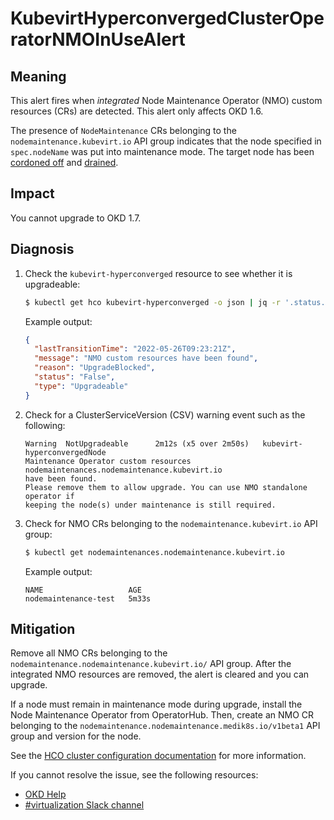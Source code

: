 # KubevirtHyperconvergedClusterOperatorNMOInUseAlert

## Meaning

<!--DS: This alert fires when _integrated_ Node Maintenance Operator (NMO)
custom resources (CRs) are detected. This alert only affects {VirtProductName}
4.10.-->

<!--DS: The Node Maintenance Operator is not included with {VirtProductName}
4.11.0 or later. Instead, the Operator is installed from OperatorHub.-->

<!--DS: The presence of `NodeMaintenance` CRs belonging to the
`nodemaintenance.kubevirt.io` API group indicates that the node specified in
`spec.nodeName` was put into maintenance mode. The target node has been cordoned
off and drained.-->

<!--USstart-->
This alert fires when _integrated_ Node Maintenance Operator (NMO) custom
resources (CRs) are detected. This alert only affects OKD 1.6.

The presence of `NodeMaintenance` CRs belonging to the
`nodemaintenance.kubevirt.io` API group indicates that the node specified in
`spec.nodeName` was put into maintenance mode. The target node has been
[cordoned off](https://kubernetes.io/docs/reference/generated/kubectl/kubectl-commands#cordon)
and [drained](https://kubernetes.io/docs/tasks/administer-cluster/safely-drain-node/#use-kubectl-drain-to-remove-a-node-from-service).
<!--USend-->

## Impact

<!--DS: You cannot upgrade to {VirtProductName} 4.11.-->
<!--USstart-->
You cannot upgrade to OKD 1.7.
<!--USend-->

## Diagnosis

1. Check the `kubevirt-hyperconverged` resource to see whether it is upgradeable:

   ```bash
   $ kubectl get hco kubevirt-hyperconverged -o json | jq -r '.status.conditions[] | select(.type == "Upgradeable")'
   ```

   Example output:

   ```json
   {
     "lastTransitionTime": "2022-05-26T09:23:21Z",
     "message": "NMO custom resources have been found",
     "reason": "UpgradeBlocked",
     "status": "False",
     "type": "Upgradeable"
   }
   ```

2. Check for a ClusterServiceVersion (CSV) warning event such as the following:

   ```text
   Warning  NotUpgradeable      2m12s (x5 over 2m50s)   kubevirt-hyperconvergedNode
   Maintenance Operator custom resources nodemaintenances.nodemaintenance.kubevirt.io
   have been found.
   Please remove them to allow upgrade. You can use NMO standalone operator if
   keeping the node(s) under maintenance is still required.
   ```

3. Check for NMO CRs belonging to the `nodemaintenance.kubevirt.io` API group:

   ```bash
   $ kubectl get nodemaintenances.nodemaintenance.kubevirt.io
   ```

   Example output:

   ```text
   NAME                   AGE
   nodemaintenance-test   5m33s
   ```

## Mitigation

Remove all NMO CRs belonging to the
`nodemaintenance.nodemaintenance.kubevirt.io/` API group. After the integrated
NMO resources are removed, the alert is cleared and you can upgrade.

If a node must remain in maintenance mode during upgrade, install the Node
Maintenance Operator from OperatorHub. Then, create an NMO CR belonging to the
`nodemaintenance.nodemaintenance.medik8s.io/v1beta1` API group and version for
the node.

<!--DS: If you cannot resolve the issue, log in to the
link:https://access.redhat.com[Customer Portal] and open a support case,
attaching the artifacts gathered during the diagnosis procedure.-->
<!--USstart-->
See the [HCO cluster configuration documentation](https://github.com/kubevirt/hyperconverged-cluster-operator/blob/main/docs/cluster-configuration.md#enablecommonbootimageimport-feature-gate)
for more information.

If you cannot resolve the issue, see the following resources:

- [OKD Help](https://okd.io/docs/community/help/)
- [#virtualization Slack channel](https://kubernetes.slack.com/channels/virtualization)
<!--USend-->
